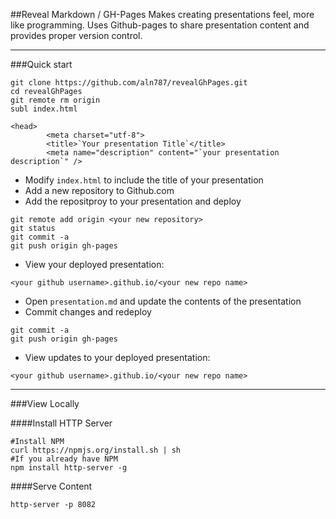 ##Reveal Markdown / GH-Pages
Makes creating presentations feel, more like programming.  Uses Github-pages to share presentation content and provides proper version control.

-----------

###Quick start
```
git clone https://github.com/aln787/revealGhPages.git
cd revealGhPages
git remote rm origin
subl index.html
```

```
<head>
        <meta charset="utf-8">
        <title>`Your presentation Title`</title>
        <meta name="description" content="`your presentation description`" />
```
- Modify `index.html` to include the title of your presentation
- Add a new repository to Github.com
- Add the repositproy to your presentation and deploy

```
git remote add origin <your new repository>
git status
git commit -a
git push origin gh-pages
```
- View your deployed presentation: 

```
<your github username>.github.io/<your new repo name>
```

- Open `presentation.md` and update the contents of the presentation
- Commit changes and redeploy

```
git commit -a
git push origin gh-pages
```

- View updates to your deployed presentation: 

```
<your github username>.github.io/<your new repo name>
```

----------

###View Locally

####Install HTTP Server
```
#Install NPM
curl https://npmjs.org/install.sh | sh
#If you already have NPM
npm install http-server -g
```

####Serve Content
```
http-server -p 8082
```